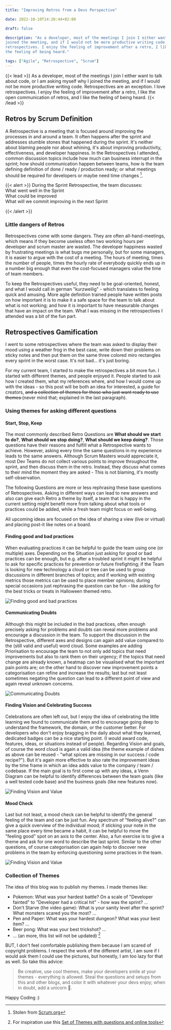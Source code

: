 ```yaml
---
title: "Improving Retros from a Devs Perspective"

date: 2022-10-10T14:20:44+02:00

draft: false

description: "As a developer, most of the meetings I join I either want to talk about code, or I am asking myself why I
joined the meeting, and if I would not be more productive writing code. Retrospectives are an exception. I love
retrospectives. I enjoy the feeling of improvement after a retro, I like the open communication of retros, and I like
the feeling of being heard."

tags: ["Agile", "Retrospective", "Scrum"]
---
```


{{< lead >}}
As a developer, most of the meetings I join I either want to talk about code, or I am asking myself why I joined the
meeting, and if I would not be more productive writing code. Retrospectives are an exception. I love retrospectives. I
enjoy the feeling of improvement after a retro, I like the open communication of retros, and I like the feeling of
being heard.
{{< /lead >}}

## Retros by Scrum Definition

A Retrospective is a meeting that is focused around improving the processes in and around a team. It often happens after
the sprint and addresses stumble stones that happened during the sprint. It's neither about blaming people nor about
whining, it's about improving productivity, effectiveness, and developer happiness.
In the Retrospectives I attended, common discussion topics include how much can business interrupt in the sprint; how
should communication happen between teams, how is the team defining definition of done / ready / production ready; or
what meetings should be required for developers or maybe need time changes [^agileDefinition].

{{< alert >}} During the Sprint Retrospective, the team discusses: \
What went well in the Sprint \
What could be improved \
What will we commit improving in the next Sprint

{{< /alert >}}

[^agileDefinition]: Stolen from [Scrum.org](https://www.agilealliance.org/glossary/retrospective/)

### Little dangers of Retros

Retrospectives come with some dangers. They are often all-hand-meetings, which means if they become useless often two
working hours per developer and scrum master are wasted. The developer happiness wasted by frustrating meetings is
what bugs me personally, but for some managers, it is easier to argue with the cost of a meeting. The hours of meeting,
times the number of people, times the hourly rate of everybody quickly ends up in a number big enough that even the
cost-focused managers value the time of team members.

To keep the Retrospectives useful, they need to be goal-oriented, honest, and what I would call in german "kurzweilig" -
which translates to feeling quick and amusing. More agile definition trained people have written posts on how important
it is to make it a safe space for the team to talk about what is not working; and how it is important to have measurable
changes that have an impact on the team. What I was missing in the retrospectives I attended was a bit of the fun part.

## Retrospectives Gamification

I went to some retrospectives where the team was asked to display their mood using a weather frog in the best case,
write down their problems on sticky notes and then put them on the same three colored miro rectangles every sprint in
the worst case. It's not bad... it's just boring.

For my current team, I started to make the retrospectives a bit more fun. I started with different themes, and people
enjoyed it. People started to ask how I created them, what my references where, and how I would come up with the ideas -
so this post will be both an idea for interested, a guide for creators, <strike> and a collection of themes for those
who just want ready to use themes </strike> (never mind that; explained in the last paragraph).

### Using themes for asking different questions

#### Start, Stop, Keep

The most commonly described Retro Questions are **What should we start to do?**, **What should we stop doing?**, **What
should we keep doing?**.
Those questions have their reasons and fulfill what a Retrospective wants to achieve. However, asking every time the
same
questions in my experience leads to the same answers. Although Scrum Masters would appreciate it, most Dev Teams do not
collect various points to improve throughout the sprint, and then discuss them in the retro. Instead, they discuss what
comes to their mind the moment they are asked - This is not blaming, it's mostly self-observation.

The following Questions are more or less rephrasing these base questions of Retrospectives. Asking in different ways
can lead to new answers and also can give each Retro a theme by itself, a team that is happy in the current setting
might benefit more from talking about what tools or practices could be added, while a fresh team might focus on
well-being.

All upcoming ideas are focused on the idea of sharing a view (live or virtual) and placing post-it like notes on a
board.

#### Finding good and bad practices

When evaluating practices it can be helpful to guide the team using one (or multiple) axes. Depending on the Situation
just asking for good or bad practices can be enough, but e.g. after a troubled sprint it might be helpful to ask for
specific practices for prevention or future firefighting; if the Team is looking for new technology a cloud or tree can
be used to group discussions in different branches of topics; and if working with existing metrics those metrics can be
used to place member opinions; during special occasions just rephrasing the question can be fun - like asking for the
best tricks or treats in Halloween themed retro.

![Finding good and bad practices](/images/2022-10-retro-1.png)

#### Communicating Doubts

Although this might be included in the bad practices, often enough precisely asking for problems and doubts can reveal
more problems and encourage a discussion in the team. To support the discussion in the Retrospective, different axes and
designs can again add value compared to the (still valid and useful) word cloud.
Some examples are adding Priorisation to encourage the team to not only add topics that need improvements but also to
rank them on their urgency; if the topics that need change are already known, a heatmap can be visualised what the
important pain points are; on the other hand to discover new improvement points a categorisation can refine and increase
the results; last but not least sometimes negating the question can lead to a different point of view and again reveal
unknown concerns.

![Communicating Doubts](/images/2022-10-retro-2.png)

#### Finding Vision and Celebrating Success

Celebrations are often left out, but I enjoy the idea of celebrating the little learning we found to
communicate them and to encourage going deep to understand the framework, the domain, or the customer better.
For developers who don't enjoy bragging in the daily about what they learned, dedicated badges can be a nice starting
point. (I would award code, features, ideas, or situations instead of people).
Regarding Vision and goals, of course the word cloud is again a valid idea (the theme example of dishes as above can be
reused - "what spices are missing in our success / code recipe?"). But it's again more effective to also rate the
improvement ideas by the time frame in which an idea adds value to the company / team / codebase.
If the main goal is to first come up with any ideas, a Venn Diagram can be helpful to identify differences between the
team goals (like a well tested code base) and the business goals (like new features now).

![Finding Vision and Value](/images/2022-10-retro-3.png)

#### Mood Check

Last but not least, a mood check can be helpful to identify the general feeling of the team and can be just fun.
Any spectrum of "feeling alive?" can give a quick overview of the individual mood; if sticking your note in the same
place every time became a habit, it can be helpful to move the "feeling good" spot on an axis to the center.
Also, a fun exercise is to give a theme and ask for one word to describe the last sprint.
Similar to the other questions, of course categorisation can again help to discover new problems in the team by
enforcing
questioning some practices in the team.

![Finding Vision and Value](/images/2022-10-retro-4.png)

### Collection of Themes

The idea of this blog was to publish my themes. I made themes like:

- Pokemon: What was your hardest battle? On a scale of "Developer fainted" to "Developer had a critical hit" - how was
  the sprint? ...
- Don't Starve (the video game): What is your sanity level after the sprint? What monsters scared you the most? ...
- Pen and Paper: What was your hardest dungeon? What was your best item? ...
- Beer pong: What was your best trickshot? ...
- ... (an more, this list will not be updated) [^themes]

BUT, I don't feel comfortable publishing them because I am scared of copyright problems. I respect the work of the
different artist, I am sure if I would ask them I could use the pictures, but honestly, I am too lazy for that as well.
So take this advice:

> Be creative, use cool themes, make your developers smile at your themes - everything is
> allowed. Steal the questions and setups from this and other blogs, and color it with whatever your devs enjoy;
> when in doubt, add a unicorn 🦄.

[^themes]: For inspiration use
this [Set of Themes with questions and online tools](https://www.scrum.org/resources/blog/retrospective-ideas)

Happy Coding :) 
